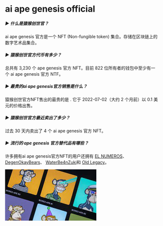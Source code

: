 # ai ape genesis official

##### ▶ 什么是猿猴创世官？

ai ape genesis 官方是一个 NFT (Non-fungible token) 集合。存储在区块链上的数字艺术品集合。

##### ▶ 猿猴创世官方代币有多少？

总共有 3,230 个 ape genesis 官方 NFT。目前 822 位所有者的钱包中至少有一个 ai ape genesis 官方 NTF。

##### ▶ 最贵的ai ape genesis官方销售是什么？

猿猴创世官方NFT售出的最贵的是 . 它于 2022-07-02（大约 2 个月前）以 0.1 美元的价格出售。

##### ▶ 猿猴创世官方最近卖出了多少？

过去 30 天内卖出了 4 个 ai ape genesis 官方 NFT。

##### ▶ 流行的 ape genesis 官方替代品有哪些？

许多拥有ai ape genesis官方NFT的用户还拥有 [EL NUMEROS](https://www.nft-stats.com/collection/elnumeros)、 [DegenOkayBears](https://www.nft-stats.com/collection/degenbears)、 [WaterBe4nZuki](https://www.nft-stats.com/collection/waterbe4nzuki)和 [Old Legacy](https://www.nft-stats.com/collection/old-legacy)。

![下载](下载.jpg)
